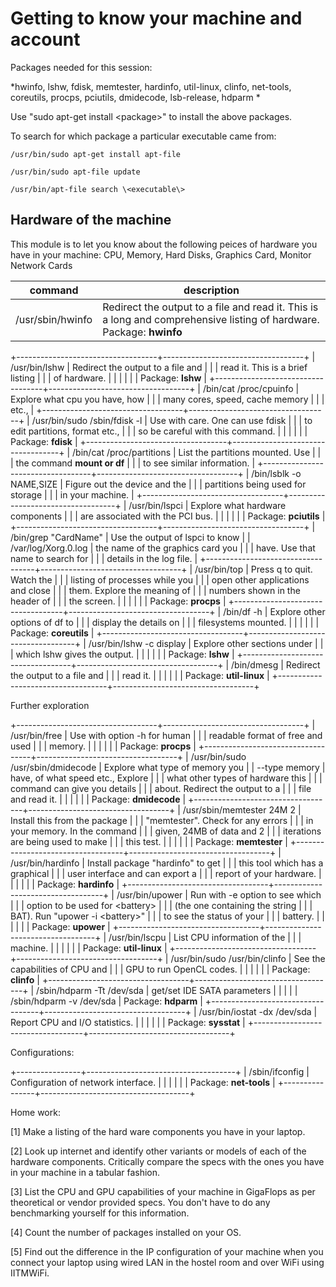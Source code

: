 # Getting to know your machine and account

Packages needed for this session:

*hwinfo, lshw, fdisk, memtester, hardinfo, util-linux, clinfo,
net-tools, coreutils, procps, pciutils, dmidecode, lsb-release, hdparm *

Use "sudo apt-get install \<package\>" to install the above packages.

To search for which package a particular executable came from:

    /usr/bin/sudo apt-get install apt-file

    /usr/bin/sudo apt-file update

    /usr/bin/apt-file search \<executable\>

## Hardware of the machine

This module is to let you know about the following peices of hardware
you have in your machine: CPU, Memory, Hard Disks, Graphics Card,
Monitor Network Cards

| command | description |
| ------- | ---------- |
| /usr/sbin/hwinfo | Redirect the output to a file and read it. This is a long and comprehensive listing of hardware. Package: **hwinfo** |

+-----------------------------------+-----------------------------------+
| /usr/bin/lshw                     | Redirect the output to a file and |
|                                   | read it. This is a brief listing  |
|                                   | of hardware.                      |
|                                   |                                   |
|                                   | Package: **lshw**                 |
+-----------------------------------+-----------------------------------+
| /bin/cat /proc/cpuinfo            | Explore what cpu you have, how    |
|                                   | many cores, speed, cache memory   |
|                                   | etc.,                             |
+-----------------------------------+-----------------------------------+
| /usr/bin/sudo /sbin/fdisk -l      | Use with care. One can use fdisk  |
|                                   | to edit partitions, format etc.,  |
|                                   | so be careful with this command.  |
|                                   |                                   |
|                                   | Package: **fdisk**                |
+-----------------------------------+-----------------------------------+
| /bin/cat /proc/partitions         | List the partitions mounted. Use  |
|                                   | the command **mount **or** df**   |
|                                   | to see similar information.       |
+-----------------------------------+-----------------------------------+
| /bin/lsblk -o NAME,SIZE           | Figure out the device and the     |
|                                   | partitions being used for storage |
|                                   | in your machine.                  |
+-----------------------------------+-----------------------------------+
| /usr/bin/lspci                    | Explore what hardware components  |
|                                   | are associated with the PCI bus.  |
|                                   |                                   |
|                                   | Package: **pciutils**             |
+-----------------------------------+-----------------------------------+
| /bin/grep "CardName"              | Use the output of lspci to know   |
| /var/log/Xorg.0.log               | the name of the graphics card you |
|                                   | have. Use that name to search for |
|                                   | details in the log file.          |
+-----------------------------------+-----------------------------------+
| /usr/bin/top                      | Press q to quit. Watch the        |
|                                   | listing of processes while you    |
|                                   | open other applications and close |
|                                   | them. Explore the meaning of      |
|                                   | numbers shown in the header of    |
|                                   | the screen.                       |
|                                   |                                   |
|                                   | Package: **procps**               |
+-----------------------------------+-----------------------------------+
| /bin/df -h                        | Explore other options of df to    |
|                                   | display the details on            |
|                                   | filesystems mounted.              |
|                                   |                                   |
|                                   | Package: **coreutils**            |
+-----------------------------------+-----------------------------------+
| /usr/bin/lshw -c display          | Explore other sections under      |
|                                   | which lshw gives the output.      |
|                                   |                                   |
|                                   | Package: **lshw**                 |
+-----------------------------------+-----------------------------------+
| /bin/dmesg                        | Redirect the output to a file and |
|                                   | read it.                          |
|                                   |                                   |
|                                   | Package: **util-linux**           |
+-----------------------------------+-----------------------------------+

Further exploration

+-----------------------------------+-----------------------------------+
| /usr/bin/free                     | Use with option -h for human      |
|                                   | readable format of free and used  |
|                                   | memory.                           |
|                                   |                                   |
|                                   | Package: **procps**               |
+-----------------------------------+-----------------------------------+
| /usr/bin/sudo /usr/sbin/dmidecode | Explore what type of memory you   |
| \--type memory                    | have, of what speed etc., Explore |
|                                   | what other types of hardware this |
|                                   | command can give you details      |
|                                   | about. Redirect the output to a   |
|                                   | file and read it.                 |
|                                   |                                   |
|                                   | Package: **dmidecode**            |
+-----------------------------------+-----------------------------------+
| /usr/sbin/memtester 24M 2         | Install this from the package     |
|                                   | "memtester". Check for any errors |
|                                   | in your memory. In the command    |
|                                   | given, 24MB of data and 2         |
|                                   | iterations are being used to make |
|                                   | this test.                        |
|                                   |                                   |
|                                   | Package: **memtester**            |
+-----------------------------------+-----------------------------------+
| /usr/bin/hardinfo                 | Install package "hardinfo" to get |
|                                   | this tool which has a graphical   |
|                                   | user interface and can export a   |
|                                   | report of your hardware.          |
|                                   |                                   |
|                                   | Package: **hardinfo**             |
+-----------------------------------+-----------------------------------+
| /usr/bin/upower                   | Run with -e option to see which   |
|                                   | option to be used for \<battery\> |
|                                   | (the one containing the string    |
|                                   | BAT). Run "upower -i \<battery\>" |
|                                   | to see the status of your         |
|                                   | battery.                          |
|                                   |                                   |
|                                   | Package: **upower**               |
+-----------------------------------+-----------------------------------+
| /usr/bin/lscpu                    | List CPU information of the       |
|                                   | machine.                          |
|                                   |                                   |
|                                   | Package: **util-linux**           |
+-----------------------------------+-----------------------------------+
| /usr/bin/sudo /usr/bin/clinfo     | See the capabilities of CPU and   |
|                                   | GPU to run OpenCL codes.          |
|                                   |                                   |
|                                   | Package: **clinfo**               |
+-----------------------------------+-----------------------------------+
| /sbin/hdparm -Tt /dev/sda         | get/set IDE SATA parameters       |
|                                   |                                   |
| /sbin/hdparm -v /dev/sda          | Package: **hdparm**               |
+-----------------------------------+-----------------------------------+
| /usr/bin/iostat -dx /dev/sda      | Report CPU and I/O statistics.    |
|                                   |                                   |
|                                   | Package: **sysstat**              |
+-----------------------------------+-----------------------------------+

Configurations:

+----------------+-------------------------------------+
| /sbin/ifconfig | Configuration of network interface. |
|                |                                     |
|                | Package: **net-tools**              |
+----------------+-------------------------------------+

Home work:

\[1\] Make a listing of the hard ware components you have in your
laptop.

\[2\] Look up internet and identify other variants or models of each of
the hardware components. Critically compare the specs with the ones you
have in your machine in a tabular fashion.

\[3\] List the CPU and GPU capabilities of your machine in GigaFlops as
per theoretical or vendor provided specs. You don't have to do any
benchmarking yourself for this information.

\[4\] Count the number of packages installed on your OS.

\[5\] Find out the difference in the IP configuration of your machine
when you connect your laptop using wired LAN in the hostel room and over
WiFi using IITMWiFi.
